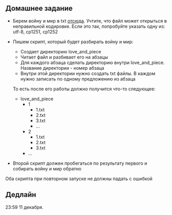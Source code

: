 ## Домашнее задание

- Берем войну и мир в txt [отсюда](https://royallib.com/book/tolstoy_lev/voyna_i_mir_kniga_1.html). Учтите, что файл может открыться в неправильной кодировке. Если это так, попробуйте указать одну из: utf-8, cp1251, cp1252
- Пишем скрипт, который будет разбирать войну и мир:
    - Создает директорию love_and_piece
    - Читает файл и разбивает его на абзацы
    - Для каждого абзаца сделать директорию внутри love_and_piece. Название директории - номер абзаца
    - Внутри этой директории нужно создать txt файлы. В каждом нужно записать по одному предложению из абзаца
    
    То есть после его работы должно получится что-то следующее:
    
    - love_and_piece
        - 1
            - 1.txt
            - 2.txt
            - 3.txt
            - …
        - 2
            - 1.txt
            - 2.txt
            - 3.txt
        - …
- Второй скрипт должен пробегаться по результату первого и собирать войну и мир обратно

Оба скрипта при повторном запуске не должны падать с ошибкой

## Дедлайн
  23:59 11 декабря.

